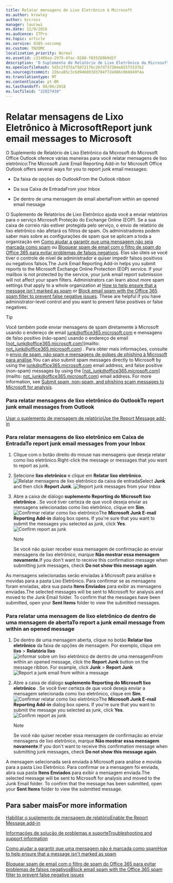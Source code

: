 ```yaml
---
title: Relatar mensagens de Lixo Eletrônico à Microsoft
ms.author: krowley
author: kccross
manager: laurawi
ms.date: 12/9/2016
ms.audience: ITPro
ms.topic: article
ms.service: O365-seccomp
ms.custom: TN2DMC
localization_priority: Normal
ms.assetid: c31406ea-2979-4fac-9288-f835269b9d2f
description: 'O Suplemento de Relatório de Lixo Eletrônico da Microsoft do Microsoft Office Outlook oferece várias maneiras para você relatar mensagens de lixo eletrônico:'
ms.openlocfilehash: 5d5c2fd75af5872176c2bfd73738ee81573337b2
ms.sourcegitcommit: 22bca85c3c6d946083d3784f72e886c068d49f4a
ms.translationtype: MT
ms.contentlocale: pt-BR
ms.lasthandoff: 08/06/2018
ms.locfileid: "22027438"
---
```

# <a name="report-junk-email-messages-to-microsoft"></a><span data-ttu-id="97337-103">Relatar mensagens de Lixo Eletrônico à Microsoft</span><span class="sxs-lookup"><span data-stu-id="97337-103">Report junk email messages to Microsoft</span></span>

<span data-ttu-id="97337-104">O Suplemento de Relatório de Lixo Eletrônico da Microsoft do Microsoft Office Outlook oferece várias maneiras para você relatar mensagens de lixo eletrônico:</span><span class="sxs-lookup"><span data-stu-id="97337-104">The Microsoft Junk Email Reporting Add-in for Microsoft Office Outlook offers several ways for you to report junk email messages:</span></span>
  
- <span data-ttu-id="97337-105">Da faixa de opções do Outlook</span><span class="sxs-lookup"><span data-stu-id="97337-105">From the Outlook ribbon</span></span>
    
- <span data-ttu-id="97337-106">Da sua Caixa de Entrada</span><span class="sxs-lookup"><span data-stu-id="97337-106">From your Inbox</span></span>
    
- <span data-ttu-id="97337-107">De dentro de uma mensagem de email aberta</span><span class="sxs-lookup"><span data-stu-id="97337-107">From within an opened email message</span></span>
    
<span data-ttu-id="97337-p101">O Suplemento de Relatórios de Lixo Eletrônico ajuda você a enviar relatórios para o serviço Microsoft Proteção do Exchange Online (EOP). Se a sua caixa de correio não estiver protegida pelo serviço, o envio de relatório de lixo eletrônico não afetará os filtros de spam. Os administradores podem saber mais sobre as configurações de spam que se aplicam a toda a organização em [Como ajudar a garantir que uma mensagem não seja marcada como spam](https://go.microsoft.com/fwlink/p/?LinkId=534224) ou [Bloquear spam de email com o filtro de spam do Office 365 para evitar problemas de falsos negativos](https://go.microsoft.com/fwlink/p/?LinkId=534225). Elas são úteis se você tiver o controle de nível de administrador e quiser impedir falsos positivos ou negativos falsos.</span><span class="sxs-lookup"><span data-stu-id="97337-p101">The Junk Email Reporting Add-in helps you submit reports to the Microsoft Exchange Online Protection (EOP) service. If your mailbox is not protected by the service, your junk email report submission will not affect your spam filters. Administrators can learn about more spam settings that apply to a whole organization at [How to help ensure that a message isn't marked as spam](https://go.microsoft.com/fwlink/p/?LinkId=534224) or [Block email spam with the Office 365 spam filter to prevent false negative issues](https://go.microsoft.com/fwlink/p/?LinkId=534225). These are helpful if you have administrator-level control and you want to prevent false positives or false negatives.</span></span>
  
> [!TIP]
> <span data-ttu-id="97337-p102">Você também pode enviar mensagens de spam diretamente à Microsoft usando o endereço de email [junk@office365.microsoft.com](mailto:junk@office365.microsoft.com) e mensagens de falso positivo (não-spam) usando o endereço de email [not_junk@office365.microsoft.com](mailto: not_junk@office365.microsoft.com) . Para obter mais informações, consulte o [envio de spam, não spam e mensagens de golpes de phishing à Microsoft para análise](submit-spam-non-spam-and-phishing-scam-messages-to-microsoft-for-analysis.md).</span><span class="sxs-lookup"><span data-stu-id="97337-p102">You can also submit spam messages directly to Microsoft by using the [junk@office365.microsoft.com](mailto:junk@office365.microsoft.com) email address, and false positive (non-spam) messages by using the [not_junk@office365.microsoft.com](mailto: not_junk@office365.microsoft.com) email address. For more information, see [Submit spam, non-spam, and phishing scam messages to Microsoft for analysis](submit-spam-non-spam-and-phishing-scam-messages-to-microsoft-for-analysis.md).</span></span> 
  
### <a name="to-report-junk-email-messages-from-outlook"></a><span data-ttu-id="97337-114">Para relatar mensagens de lixo eletrônico do Outlook</span><span class="sxs-lookup"><span data-stu-id="97337-114">To report junk email messages from Outlook</span></span>

[<span data-ttu-id="97337-115">Usar o suplemento de mensagem de relatório</span><span class="sxs-lookup"><span data-stu-id="97337-115">Use the Report Message add-in</span></span>](https://support.office.com/article/b5caa9f1-cdf3-4443-af8c-ff724ea719d2) 
  
### <a name="to-report-junk-email-messages-from-your-inbox"></a><span data-ttu-id="97337-116">Para relatar mensagens de lixo eletrônico em Caixa de Entrada</span><span class="sxs-lookup"><span data-stu-id="97337-116">To report junk email messages from your Inbox</span></span>

1. <span data-ttu-id="97337-117">Clique com o botão direito do mouse nas mensagens que deseja relatar como lixo eletrônico.</span><span class="sxs-lookup"><span data-stu-id="97337-117">Right-click the message or messages that you want to report as junk.</span></span>
    
2. <span data-ttu-id="97337-p103">Selecione **lixo eletrônico** e clique em **Relatar lixo eletrônico**.  ![Relatar mensagens de lixo eletrônico da caixa de entrada](media/EOP-Outlook-Junk-Reporting-Tool-3.jpg)</span><span class="sxs-lookup"><span data-stu-id="97337-p103">Select **Junk** and then click **Report Junk**.  ![Report junk messages from your Inbox](media/EOP-Outlook-Junk-Reporting-Tool-3.jpg)</span></span>
  
3. <span data-ttu-id="97337-p104">Abre a caixa de diálogo **suplemento Reporting do Microsoft lixo eletrônico** . Se você tiver certeza de que você deseja enviar as mensagens selecionadas como lixo eletrônico, clique em **Sim**.  ![Confirmar relatar como lixo eletrônico](media/EOP-Outlook-Junk-Reporting-Tool-2.jpg)</span><span class="sxs-lookup"><span data-stu-id="97337-p104">The **Microsoft Junk E-mail Reporting Add-in** dialog box opens. If you're sure that you want to submit the messages you selected as junk, click **Yes**.  ![Confirm report as junk](media/EOP-Outlook-Junk-Reporting-Tool-2.jpg)</span></span>
  
    > [!NOTE]
    > <span data-ttu-id="97337-123">Se você não quiser receber essa mensagem de confirmação ao enviar mensagens de lixo eletrônico, marque **Não mostrar essa mensagem novamente**.</span><span class="sxs-lookup"><span data-stu-id="97337-123">If you don't want to receive this confirmation message when submitting junk messages, check **Do not show this message again**.</span></span> 
  
<span data-ttu-id="97337-p105">As mensagens selecionadas serão enviadas à Microsoft para análise e movidas para a pasta Lixo Eletrônico. Para confirmar se as mensagens foram enviadas, abra sua pasta **Itens Enviados** para exibir as mensagens enviadas.</span><span class="sxs-lookup"><span data-stu-id="97337-p105">The selected messages will be sent to Microsoft for analysis and moved to the Junk Email folder. To confirm that the messages have been submitted, open your **Sent Items** folder to view the submitted messages.</span></span> 
  
### <a name="to-report-a-junk-email-message-from-within-an-opened-message"></a><span data-ttu-id="97337-126">Para relatar uma mensagem de lixo eletrônico de dentro de uma mensagem de aberta</span><span class="sxs-lookup"><span data-stu-id="97337-126">To report a junk email message from within an opened message</span></span>

1. <span data-ttu-id="97337-p106">De dentro de uma mensagem aberta, clique no botão **Relatar lixo eletrônico** da faixa de opções de mensagem. Por exemplo, clique em **lixo** \> **Relatório lixo** ![informar sobre um lixo eletrônico de dentro de uma mensagem](media/EOP-Outlook-Junk-Reporting-Tool-4.jpg)</span><span class="sxs-lookup"><span data-stu-id="97337-p106">From within an opened message, click the **Report Junk** button on the message ribbon. For example, click **Junk** \> **Report Junk** ![Report a junk email from within a message](media/EOP-Outlook-Junk-Reporting-Tool-4.jpg)</span></span>
  
2. <span data-ttu-id="97337-p107">Abre a caixa de diálogo **suplemento Reporting do Microsoft lixo eletrônico** . Se você tiver certeza de que você deseja enviar a mensagem selecionada como lixo eletrônico, clique em **Sim**.  ![Confirmar relatar como lixo eletrônico](media/EOP-Outlook-Junk-Reporting-Tool-2.jpg)</span><span class="sxs-lookup"><span data-stu-id="97337-p107">The **Microsoft Junk E-mail Reporting Add-in** dialog box opens. If you're sure that you want to submit the message you selected as junk, click **Yes**.  ![Confirm report as junk](media/EOP-Outlook-Junk-Reporting-Tool-2.jpg)</span></span>
  
    > [!NOTE]
    > <span data-ttu-id="97337-132">Se você não quiser receber essa mensagem de confirmação ao enviar mensagens de lixo eletrônico, marque **Não mostrar essa mensagem novamente**.</span><span class="sxs-lookup"><span data-stu-id="97337-132">If you don't want to receive this confirmation message when submitting junk messages, check **Do not show this message again**.</span></span> 
  
<span data-ttu-id="97337-p108">A mensagem selecionada será enviada à Microsoft para análise e movida para a pasta Lixo Eletrônico. Para confirmar se a mensagem foi enviada, abra sua pasta **Itens Enviados** para exibir a mensagem enviada.</span><span class="sxs-lookup"><span data-stu-id="97337-p108">The selected message will be sent to Microsoft for analysis and moved to the Junk Email folder. To confirm that the message has been submitted, open your **Sent Items** folder to view the submitted message.</span></span> 
  
## <a name="for-more-information"></a><span data-ttu-id="97337-135">Para saber mais</span><span class="sxs-lookup"><span data-stu-id="97337-135">For more information</span></span>

[<span data-ttu-id="97337-136">Habilitar o suplemento de mensagem de relatório</span><span class="sxs-lookup"><span data-stu-id="97337-136">Enable the Report Message add-in</span></span>](https://support.office.com/article/4250c4bc-6102-420b-9e0a-a95064837676)
  
[<span data-ttu-id="97337-137">Informações de solução de problemas e suporte</span><span class="sxs-lookup"><span data-stu-id="97337-137">Troubleshooting and support information</span></span>](troubleshooting-and-support-information.md)
  
[<span data-ttu-id="97337-138">Como ajudar a garantir que uma mensagem não é marcada como spam</span><span class="sxs-lookup"><span data-stu-id="97337-138">How to help ensure that a message isn't marked as spam</span></span>](https://go.microsoft.com/fwlink/p/?LinkId=534224)
  
[<span data-ttu-id="97337-139">Bloquear spam de email com o filtro de spam do Office 365 para evitar problemas de falsos negativos</span><span class="sxs-lookup"><span data-stu-id="97337-139">Block email spam with the Office 365 spam filter to prevent false negative issues</span></span>](https://go.microsoft.com/fwlink/p/?LinkId=534225)
  

